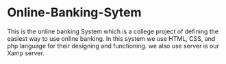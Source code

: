 # Online-Banking-Sytem
This is the online banking System which is a college project of defining the easiest way to use online banking.
In this system we use HTML, CSS, and php language for their designing and functioning. we also use server is our Xamp server. 
